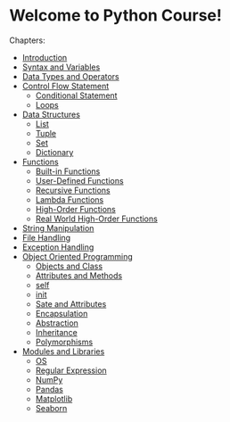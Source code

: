 # Welcome to Python Course!

Chapters:

-   [Introduction](chapters/Introduction)
-   [Syntax and Variables](chapters/Syntax-and-Variable)
-   [Data Types and Operators](chapters/Data-Types-Operators)
-   [Control Flow Statement](chapters/Control-Flow-Statements)
    -   [Conditional
        Statement](chapters/Control-Flow-Statements/Conditional-Statements)
    -   [Loops](chapters/Control-Flow-Statements/Loops)
-   [Data Structures](chapters/Data-Structure)
    -   [List](chapters/Data-Structure/List)
    -   [Tuple](chapters/Data-Structure/Tuple)
    -   [Set](chapters/Data-Structure/Set)
    -   [Dictionary](chapters/Data-Structure/Dictionary)
-   [Functions](chapters/Functions)
    -   [Built-in Functions](chapters/Functions/Built-in-Functions)
    -   [User-Defined
        Functions](chapters/Functions/User-defined-Functions)
    -   [Recursive Functions](chapters/Functions/Recursive-Functions)
    -   [Lambda Functions](chapters/Functions/Lambda-Function)
    -   [High-Order Functions](chapters/Functions/High-Order-Function)
    -   [Real World High-Order
        Functions](chapters/Functions/Real-World-HOF)
-   [String Manipulation](chapters/String_Manipulation)
-   [File Handling](chapters/File-handling)
-   [Exception Handling](chapters/Exception-Handling)
-   [Object Oriented Programming](chapters/OOPs)
    -   [Objects and Class](chapters/OOPs/Object_class)
    -   [Attributes and Methods](chapters/OOPs/Attributes-Methods)
    -   [self](chapters/OOPs/self)
    -   [init](chapters/OOPs/init)
    -   [Sate and Attributes](chapters/OOPs/State)
    -   [Encapsulation](chapters/OOPs/Encapsulation)
    -   [Abstraction](chapters/OOPs/Abstraction)
    -   [Inheritance](chapters/OOPs/Inheritance)
    -   [Polymorphisms](chapters/OOPs/Polymorphisms)
-   [Modules and Libraries](chapters/Modules_Libraries)
    -   [OS](chapters/Modules_Libraries/Modules/os)
    -   [Regular Expression](chapters/Modules_Libraries/Modules/RegEx)
    -   [NumPy](chapters/Modules_Libraries/Libraries/NumPy/NumPy)
    -   [Pandas](chapters/Modules_Libraries/Libraries/Pandas/Pandas)
    -   [Matplotlib](chapters/Modules_Libraries/Libraries/Matplotlib/Matplotlib)
    -   [Seaborn](chapters/Modules_Libraries/Libraries/Seaborn/Seaborn)
